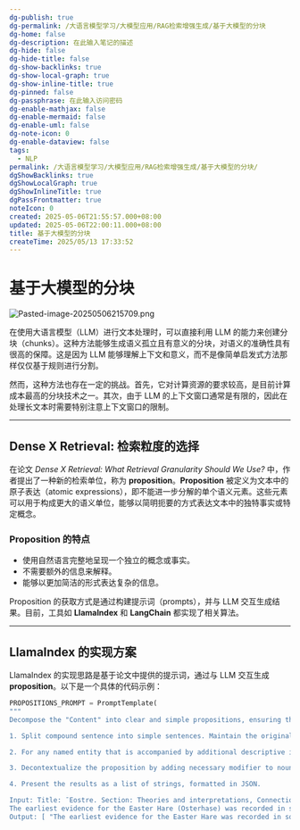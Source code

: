```yaml
---
dg-publish: true
dg-permalink: /大语言模型学习/大模型应用/RAG检索增强生成/基于大模型的分块
dg-home: false
dg-description: 在此输入笔记的描述
dg-hide: false
dg-hide-title: false
dg-show-backlinks: true
dg-show-local-graph: true
dg-show-inline-title: true
dg-pinned: false
dg-passphrase: 在此输入访问密码
dg-enable-mathjax: false
dg-enable-mermaid: false
dg-enable-uml: false
dg-note-icon: 0
dg-enable-dataview: false
tags:
  - NLP
permalink: /大语言模型学习/大模型应用/RAG检索增强生成/基于大模型的分块/
dgShowBacklinks: true
dgShowLocalGraph: true
dgShowInlineTitle: true
dgPassFrontmatter: true
noteIcon: 0
created: 2025-05-06T21:55:57.000+08:00
updated: 2025-05-06T22:00:11.000+08:00
title: 基于大模型的分块
createTime: 2025/05/13 17:33:52
---
```


# 基于大模型的分块

![Pasted-image-20250506215709.png](../../.vuepress/public/img/user/%E9%99%84%E4%BB%B6/Pasted%20image%2020250506215709.png)

在使用大语言模型（LLM）进行文本处理时，可以直接利用 LLM 的能力来创建分块（chunks）。这种方法能够生成语义孤立且有意义的分块，对语义的准确性具有很高的保障。这是因为 LLM 能够理解上下文和意义，而不是像简单启发式方法那样仅仅基于规则进行分割。

然而，这种方法也存在一定的挑战。首先，它对计算资源的要求较高，是目前计算成本最高的分块技术之一。其次，由于 LLM 的上下文窗口通常是有限的，因此在处理长文本时需要特别注意上下文窗口的限制。

---

## Dense X Retrieval: 检索粒度的选择

在论文 *Dense X Retrieval: What Retrieval Granularity Should We Use?* 中，作者提出了一种新的检索单位，称为 **proposition**。**Proposition** 被定义为文本中的原子表达（atomic expressions），即不能进一步分解的单个语义元素。这些元素可以用于构成更大的语义单位，能够以简明扼要的方式表达文本中的独特事实或特定概念。

### Proposition 的特点

- 使用自然语言完整地呈现一个独立的概念或事实。
- 不需要额外的信息来解释。
- 能够以更加简洁的形式表达复杂的信息。

Proposition 的获取方式是通过构建提示词（prompts），并与 LLM 交互生成结果。目前，工具如 **LlamaIndex** 和 **LangChain** 都实现了相关算法。

---

## LlamaIndex 的实现方案

LlamaIndex 的实现思路是基于论文中提供的提示词，通过与 LLM 交互生成 **proposition**。以下是一个具体的代码示例：

```python
PROPOSITIONS_PROMPT = PromptTemplate(
"""
Decompose the "Content" into clear and simple propositions, ensuring they are interpretable out of context.

1. Split compound sentence into simple sentences. Maintain the original phrasing from the input whenever possible.

2. For any named entity that is accompanied by additional descriptive information, separate this information into its own distinct proposition.

3. Decontextualize the proposition by adding necessary modifier to nouns or entire sentences and replacing pronouns (e.g., "it", "he", "she", "they", "this", "that") with the full name of the entities they refer to.

4. Present the results as a list of strings, formatted in JSON.

Input: Title: ¯Eostre. Section: Theories and interpretations, Connection to Easter Hares. Content:
The earliest evidence for the Easter Hare (Osterhase) was recorded in south-west Germany in 1678 by the professor of medicine Georg Franck von Franckenau, but it remained unknown in other parts of Germany until the 18th century. Scholar Richard Sermon writes that "hares were frequently seen in gardens in spring, and thus may have served as a convenient explanation for the origin of the colored eggs hidden there for children. Alternatively, there is a European tradition that hares laid eggs, since a hare’s scratch or form and a lapwing’s nest look very similar, and both occur on grassland and are first seen in the spring. In the nineteenth century the influence of Easter cards, toys, and books was to make the Easter Hare/Rabbit popular throughout Europe. German immigrants then exported the custom to Britain and America where it evolved into the Easter Bunny."
Output: [ "The earliest evidence for the Easter Hare was recorded in south-west Germany in 1678 by Georg Franck von Franckenau.", "Georg Franck von Franckenau was a professor of medicine.", "The evidence for the Easter Hare remained unknown in other parts of Germany until the 18th century.", "Richard Sermon was a scholar.", "Richard Sermon writes a hypothesis about the possible explanation for the connection between hares and the tradition during Easter", "